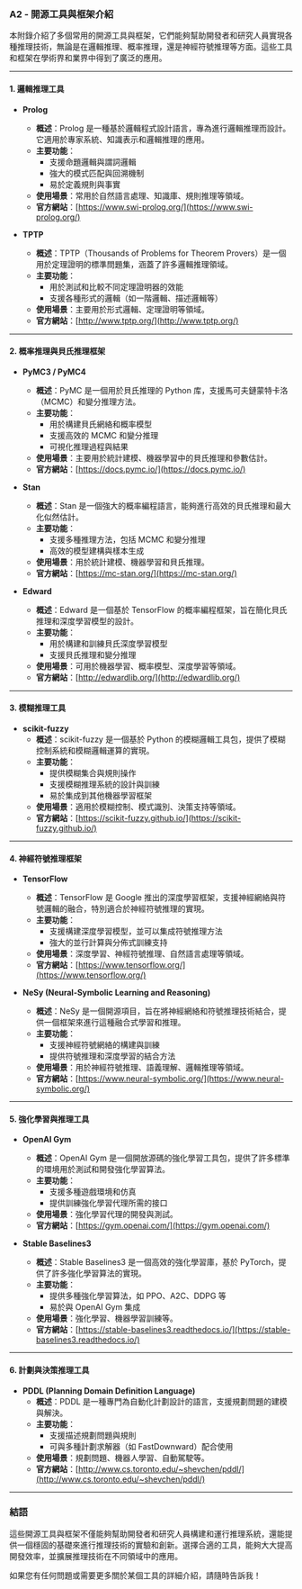 ### **A2 - 開源工具與框架介紹**

本附錄介紹了多個常用的開源工具與框架，它們能夠幫助開發者和研究人員實現各種推理技術，無論是在邏輯推理、概率推理，還是神經符號推理等方面。這些工具和框架在學術界和業界中得到了廣泛的應用。

---

#### **1. 邏輯推理工具**
   - **Prolog**
     - **概述**：Prolog 是一種基於邏輯程式設計語言，專為進行邏輯推理而設計。它適用於專家系統、知識表示和邏輯推理的應用。
     - **主要功能**：
       - 支援命題邏輯與謂詞邏輯
       - 強大的模式匹配與回溯機制
       - 易於定義規則與事實
     - **使用場景**：常用於自然語言處理、知識庫、規則推理等領域。
     - **官方網站**：[https://www.swi-prolog.org/](https://www.swi-prolog.org/)

   - **TPTP**
     - **概述**：TPTP（Thousands of Problems for Theorem Provers）是一個用於定理證明的標準問題集，涵蓋了許多邏輯推理領域。
     - **主要功能**：
       - 用於測試和比較不同定理證明器的效能
       - 支援各種形式的邏輯（如一階邏輯、描述邏輯等）
     - **使用場景**：主要用於形式邏輯、定理證明等領域。
     - **官方網站**：[http://www.tptp.org/](http://www.tptp.org/)

---

#### **2. 概率推理與貝氏推理框架**
   - **PyMC3 / PyMC4**
     - **概述**：PyMC 是一個用於貝氏推理的 Python 库，支援馬可夫鏈蒙特卡洛（MCMC）和變分推理方法。
     - **主要功能**：
       - 用於構建貝氏網絡和概率模型
       - 支援高效的 MCMC 和變分推理
       - 可視化推理過程與結果
     - **使用場景**：主要用於統計建模、機器學習中的貝氏推理和參數估計。
     - **官方網站**：[https://docs.pymc.io/](https://docs.pymc.io/)

   - **Stan**
     - **概述**：Stan 是一個強大的概率編程語言，能夠進行高效的貝氏推理和最大化似然估計。
     - **主要功能**：
       - 支援多種推理方法，包括 MCMC 和變分推理
       - 高效的模型建構與樣本生成
     - **使用場景**：用於統計建模、機器學習和貝氏推理。
     - **官方網站**：[https://mc-stan.org/](https://mc-stan.org/)

   - **Edward**
     - **概述**：Edward 是一個基於 TensorFlow 的概率編程框架，旨在簡化貝氏推理和深度學習模型的設計。
     - **主要功能**：
       - 用於構建和訓練貝氏深度學習模型
       - 支援貝氏推理和變分推理
     - **使用場景**：可用於機器學習、概率模型、深度學習等領域。
     - **官方網站**：[http://edwardlib.org/](http://edwardlib.org/)

---

#### **3. 模糊推理工具**
   - **scikit-fuzzy**
     - **概述**：scikit-fuzzy 是一個基於 Python 的模糊邏輯工具包，提供了模糊控制系統和模糊邏輯運算的實現。
     - **主要功能**：
       - 提供模糊集合與規則操作
       - 支援模糊推理系統的設計與訓練
       - 易於集成到其他機器學習框架
     - **使用場景**：適用於模糊控制、模式識別、決策支持等領域。
     - **官方網站**：[https://scikit-fuzzy.github.io/](https://scikit-fuzzy.github.io/)

---

#### **4. 神經符號推理框架**
   - **TensorFlow**
     - **概述**：TensorFlow 是 Google 推出的深度學習框架，支援神經網絡與符號邏輯的融合，特別適合於神經符號推理的實現。
     - **主要功能**：
       - 支援構建深度學習模型，並可以集成符號推理方法
       - 強大的並行計算與分佈式訓練支持
     - **使用場景**：深度學習、神經符號推理、自然語言處理等領域。
     - **官方網站**：[https://www.tensorflow.org/](https://www.tensorflow.org/)

   - **NeSy (Neural-Symbolic Learning and Reasoning)**
     - **概述**：NeSy 是一個開源項目，旨在將神經網絡和符號推理技術結合，提供一個框架來進行這種融合式學習和推理。
     - **主要功能**：
       - 支援神經符號網絡的構建與訓練
       - 提供符號推理和深度學習的結合方法
     - **使用場景**：用於神經符號推理、語義理解、邏輯推理等領域。
     - **官方網站**：[https://www.neural-symbolic.org/](https://www.neural-symbolic.org/)

---

#### **5. 強化學習與推理工具**
   - **OpenAI Gym**
     - **概述**：OpenAI Gym 是一個開放源碼的強化學習工具包，提供了許多標準的環境用於測試和開發強化學習算法。
     - **主要功能**：
       - 支援多種遊戲環境和仿真
       - 提供訓練強化學習代理所需的接口
     - **使用場景**：強化學習代理的開發與測試。
     - **官方網站**：[https://gym.openai.com/](https://gym.openai.com/)

   - **Stable Baselines3**
     - **概述**：Stable Baselines3 是一個高效的強化學習庫，基於 PyTorch，提供了許多強化學習算法的實現。
     - **主要功能**：
       - 提供多種強化學習算法，如 PPO、A2C、DDPG 等
       - 易於與 OpenAI Gym 集成
     - **使用場景**：強化學習、機器學習訓練等。
     - **官方網站**：[https://stable-baselines3.readthedocs.io/](https://stable-baselines3.readthedocs.io/)

---

#### **6. 計劃與決策推理工具**
   - **PDDL (Planning Domain Definition Language)**
     - **概述**：PDDL 是一種專門為自動化計劃設計的語言，支援規劃問題的建模與解決。
     - **主要功能**：
       - 支援描述規劃問題與規則
       - 可與多種計劃求解器（如 FastDownward）配合使用
     - **使用場景**：規劃問題、機器人學習、自動駕駛等。
     - **官方網站**：[http://www.cs.toronto.edu/~shevchen/pddl/](http://www.cs.toronto.edu/~shevchen/pddl/)

---

### **結語**
這些開源工具與框架不僅能夠幫助開發者和研究人員構建和運行推理系統，還能提供一個穩固的基礎來進行推理技術的實驗和創新。選擇合適的工具，能夠大大提高開發效率，並擴展推理技術在不同領域中的應用。

如果您有任何問題或需要更多關於某個工具的詳細介紹，請隨時告訴我！